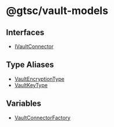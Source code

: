 # @gtsc/vault-models

## Interfaces

- [IVaultConnector](interfaces/IVaultConnector.md)

## Type Aliases

- [VaultEncryptionType](type-aliases/VaultEncryptionType.md)
- [VaultKeyType](type-aliases/VaultKeyType.md)

## Variables

- [VaultConnectorFactory](variables/VaultConnectorFactory.md)

